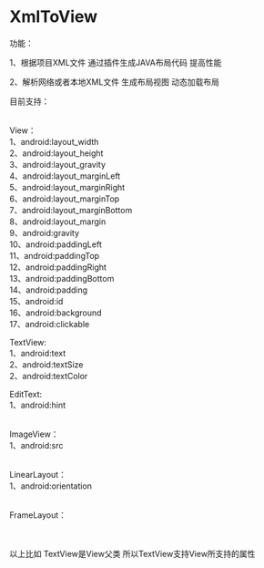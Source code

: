 # XmlToView
功能：

1、根据项目XML文件 通过插件生成JAVA布局代码 提高性能

2、解析网络或者本地XML文件 生成布局视图 动态加载布局


目前支持：<br><br>

View：<br>
1、android:layout_width <br>
2、android:layout_height<br>
3、android:layout_gravity<br>
4、android:layout_marginLeft<br>
5、android:layout_marginRight<br>
6、android:layout_marginTop<br>
7、android:layout_marginBottom<br>
8、android:layout_margin<br>
9、android:gravity<br>
10、android:paddingLeft<br>
11、android:paddingTop<br>
12、android:paddingRight<br>
13、android:paddingBottom<br>
14、android:padding<br>
15、android:id<br>
16、android:background<br>
17、android:clickable<br>

TextView:<br>
1、android:text<br>
2、android:textSize<br>
2、android:textColor<br>

EditText:<br>
1、android:hint<br><br>

ImageView：<br>
1、android:src<br><br>

LinearLayout：<br>
1、android:orientation<br><br>

FrameLayout：<br><br><br>


以上比如 TextView是View父类 所以TextView支持View所支持的属性



